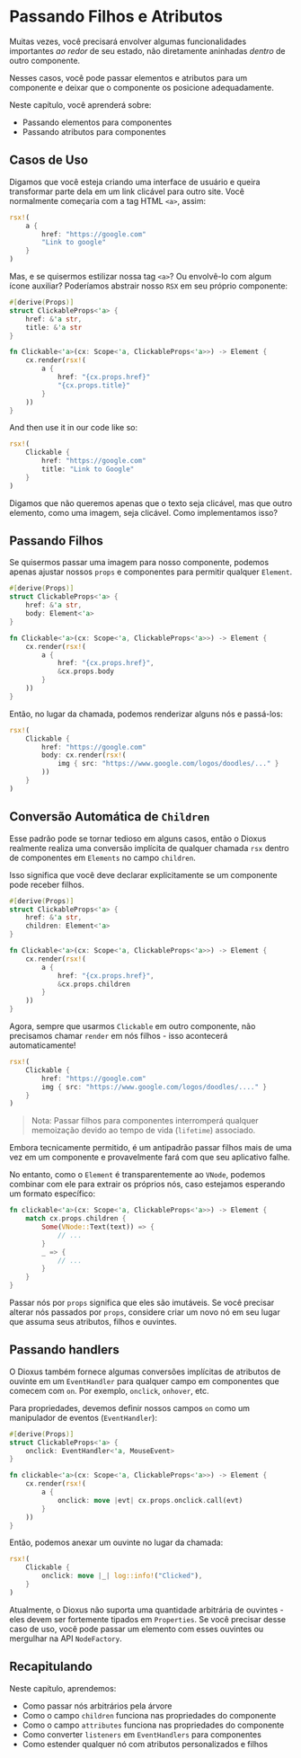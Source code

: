 # Passando Filhos e Atributos

Muitas vezes, você precisará envolver algumas funcionalidades importantes _ao redor_ de seu estado, não diretamente aninhadas _dentro_ de outro componente.

Nesses casos, você pode passar elementos e atributos para um componente e deixar que o componente os posicione adequadamente.

Neste capítulo, você aprenderá sobre:

- Passando elementos para componentes
- Passando atributos para componentes

## Casos de Uso

Digamos que você esteja criando uma interface de usuário e queira transformar parte dela em um link clicável para outro site. Você normalmente começaria com a tag HTML `<a>`, assim:

```rust
rsx!(
    a {
        href: "https://google.com"
        "Link to google"
    }
)
```

Mas, e se quisermos estilizar nossa tag `<a>`? Ou envolvê-lo com algum ícone auxiliar? Poderíamos abstrair nosso `RSX` em seu próprio componente:

```rust
#[derive(Props)]
struct ClickableProps<'a> {
    href: &'a str,
    title: &'a str
}

fn Clickable<'a>(cx: Scope<'a, ClickableProps<'a>>) -> Element {
    cx.render(rsx!(
        a {
            href: "{cx.props.href}"
            "{cx.props.title}"
        }
    ))
}
```

And then use it in our code like so:

```rust
rsx!(
    Clickable {
        href: "https://google.com"
        title: "Link to Google"
    }
)
```

Digamos que não queremos apenas que o texto seja clicável, mas que outro elemento, como uma imagem, seja clicável. Como implementamos isso?

## Passando Filhos

Se quisermos passar uma imagem para nosso componente, podemos apenas ajustar nossos `props` e componentes para permitir qualquer `Element`.

```rust
#[derive(Props)]
struct ClickableProps<'a> {
    href: &'a str,
    body: Element<'a>
}

fn Clickable<'a>(cx: Scope<'a, ClickableProps<'a>>) -> Element {
    cx.render(rsx!(
        a {
            href: "{cx.props.href}",
            &cx.props.body
        }
    ))
}
```

Então, no lugar da chamada, podemos renderizar alguns nós e passá-los:

```rust
rsx!(
    Clickable {
        href: "https://google.com"
        body: cx.render(rsx!(
            img { src: "https://www.google.com/logos/doodles/..." }
        ))
    }
)
```

## Conversão Automática de `Children`

Esse padrão pode se tornar tedioso em alguns casos, então o Dioxus realmente realiza uma conversão implícita de qualquer chamada `rsx` dentro de componentes em `Elements` no campo `children`.

Isso significa que você deve declarar explicitamente se um componente pode receber filhos.

```rust
#[derive(Props)]
struct ClickableProps<'a> {
    href: &'a str,
    children: Element<'a>
}

fn Clickable<'a>(cx: Scope<'a, ClickableProps<'a>>) -> Element {
    cx.render(rsx!(
        a {
            href: "{cx.props.href}",
            &cx.props.children
        }
    ))
}
```

Agora, sempre que usarmos `Clickable` em outro componente, não precisamos chamar `render` em nós filhos - isso acontecerá automaticamente!

```rust
rsx!(
    Clickable {
        href: "https://google.com"
        img { src: "https://www.google.com/logos/doodles/...." }
    }
)
```

> Nota: Passar filhos para componentes interromperá qualquer memoização devido ao tempo de vida (`lifetime`) associado.

Embora tecnicamente permitido, é um antipadrão passar filhos mais de uma vez em um componente e provavelmente fará com que seu aplicativo falhe.

No entanto, como o `Element` é transparentemente ao `VNode`, podemos combinar com ele para extrair os próprios nós, caso estejamos esperando um formato específico:

```rust
fn clickable<'a>(cx: Scope<'a, ClickableProps<'a>>) -> Element {
    match cx.props.children {
        Some(VNode::Text(text)) => {
            // ...
        }
        _ => {
            // ...
        }
    }
}
```

Passar nós por `props` significa que eles são imutáveis. Se você precisar alterar nós passados por `props`, considere criar um novo nó em seu lugar que assuma seus atributos, filhos e ouvintes.

<!-- ## Passing attributes

In the cases where you need to pass arbitrary element properties into a component - say to add more functionality to the `<a>` tag, Dioxus will accept any quoted fields. This is similar to adding arbitrary fields to regular elements using quotes.

```rust

rsx!(
    Clickable {
        "class": "blue-button",
        "style": "background: red;"
    }
)

```

For a component to accept these attributes, you must add an `attributes` field to your component's properties. We can use the spread syntax to add these attributes to whatever nodes are in our component.

```rust
#[derive(Props)]
struct ClickableProps<'a> {
    attributes: Attributes<'a>
}

fn clickable(cx: Scope<ClickableProps<'a>>) -> Element {
    cx.render(rsx!(
        a {
            ..cx.props.attributes,
            "Any link, anywhere"
        }
    ))
}
```

The quoted escapes are a great way to make your components more flexible.
 -->

## Passando handlers

O Dioxus também fornece algumas conversões implícitas de atributos de ouvinte em um `EventHandler` para qualquer campo em componentes que comecem com `on`. Por exemplo, `onclick`, `onhover`, etc.

Para propriedades, devemos definir nossos campos `on` como um manipulador de eventos (`EventHandler`):

```rust
#[derive(Props)]
struct ClickableProps<'a> {
    onclick: EventHandler<'a, MouseEvent>
}

fn clickable<'a>(cx: Scope<'a, ClickableProps<'a>>) -> Element {
    cx.render(rsx!(
        a {
            onclick: move |evt| cx.props.onclick.call(evt)
        }
    ))
}
```

Então, podemos anexar um ouvinte no lugar da chamada:

```rust
rsx!(
    Clickable {
        onclick: move |_| log::info!("Clicked"),
    }
)
```

Atualmente, o Dioxus não suporta uma quantidade arbitrária de ouvintes - eles devem ser fortemente tipados em `Properties`. Se você precisar desse caso de uso, você pode passar um elemento com esses ouvintes ou mergulhar na API `NodeFactory`.

## Recapitulando

Neste capítulo, aprendemos:

- Como passar nós arbitrários pela árvore
- Como o campo `children` funciona nas propriedades do componente
- Como o campo `attributes` funciona nas propriedades do componente
- Como converter `listeners` em `EventHandlers` para componentes
- Como estender qualquer nó com atributos personalizados e filhos
